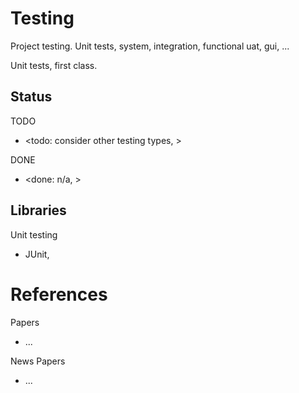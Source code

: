 # Testing

Project testing. Unit tests, system, integration, functional uat, gui, ...

Unit tests, first class.

## Status

TODO
* <todo: consider other testing types, >

DONE
* <done: n/a, >

## Libraries

Unit testing
* JUnit, 

# References

Papers
* ...

News Papers
* ...
